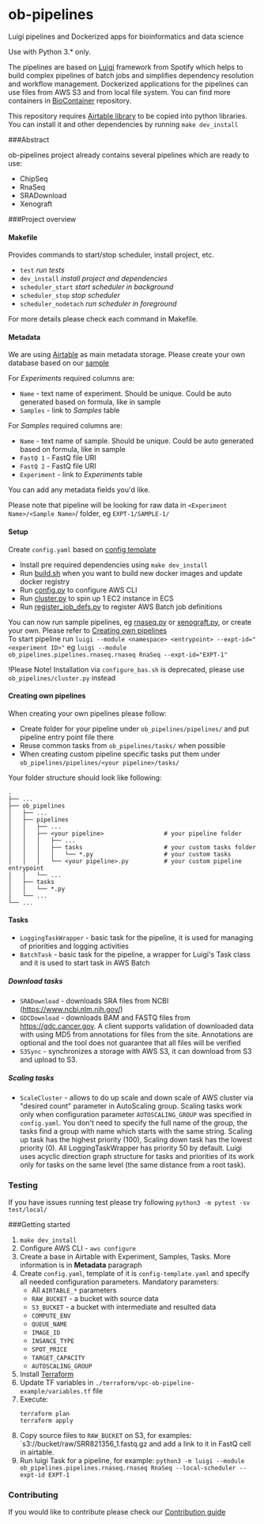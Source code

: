 # ob-pipelines

Luigi pipelines and Dockerized apps for bioinformatics and data science

Use with Python 3.* only.

The pipelines are based on [Luigi](https://github.com/spotify/luigi) framework from Spotify which helps to build complex pipelines of batch jobs and simplifies dependency resolution and workflow management.
Dockerized applications for the pipelines can use files from AWS S3 and from local file system. You can find more containers in [BioContainer](https://github.com/BioContainers/containers) repository.

This repository requires [Airtable library](https://github.com/outlierbio/ob-airtable/) to be copied into python libraries.
You can install it and other dependencies by running ```make dev_install```

###Abstract

ob-pipelines project already contains several pipelines which are ready to use:
 * ChipSeq
 * RnaSeq
 * SRADownload
 * Xenograft
 
###Project overview

#### Makefile

Provides commands to start/stop scheduler, install project, etc.
* `test` _run tests_
* `dev_install` _install project and dependencies_
* `scheduler_start` _start scheduler in background_
* `scheduler_stop` _stop scheduler_
* `scheduler_nodetach` _run scheduler in foreground_

For more details please check each command in Makefile.

#### Metadata

We are using [Airtable](https://airtable.com/) as main metadata storage.
Please create your own database based on our [sample](https://airtable.com/tblyy5D1XdeMG7hok/viwOOno27qvaYhpDt)

For *Experiments* required columns are:
* `Name` - text name of experiment. Should be unique. Could be auto generated based on formula, like in sample  
* `Samples` - link to *Samples* table 

For *Samples* required columns are:
* `Name` - text name of sample. Should be unique. Could be auto generated based on formula, like in sample
* `FastQ 1` - FastQ file URI
* `FastQ 2` - FastQ file URI  
* `Experiment` - link to *Experiments* table 

You can add any metadata fields you'd like.

Please note that pipeline will be looking for raw data in `<Experiment Name>/<Sample Name>`/ folder, eg `EXPT-1/SAMPLE-1/`


#### Setup

Create `config.yaml` based on [config template](config-template.yaml)

* Install pre required dependencies using `make dev_install`
* Run [build.sh](scripts/build.sh) when you want to build new docker images and update docker registry
* Run [config.py](ob_pipelines/config.py) to configure AWS CLI
* Run [cluster.py](ob_pipelines/cluster.py) to spin up 1 EC2 instance in ECS
* Run [register_job_defs.py](scripts/register_job_defs.py) to register AWS Batch job definitions

You can now run sample pipelines, eg [rnaseq.py](ob_pipelines/pipelines/rnaseq/rnaseq.py) or [xenograft.py](ob_pipelines/pipelines/xenograft/xenograft.py), or create your own. Please refer to [Creating own pipelines](#creating-own-pipelines)  
To start pipeline run
`luigi --module <namespace> <entrypoint> --expt-id="<experiment ID>"`
eg
 `luigi --module ob_pipelines.pipelines.rnaseq.rnaseq RnaSeq --expt-id="EXPT-1"`

!Please Note! Installation via `configure_bas.sh` is deprecated, please use `ob_pipelines/cluster.py` instead

#### Creating own pipelines

When creating your own pipelines please follow:

* Create folder for your pipeline under `ob_pipelines/pipelines/` and put pipeline entry point file there
* Reuse common tasks from `ob_pipelines/tasks/` when possible
* When creating custom pipeline specific tasks put them under `ob_pipelines/pipelines/<your pipeline>/tasks/`

Your folder structure should look like following:
```
.
├── ...
├── ob_pipelines
│   ├── ...
│   ├── pipelines
│   │   ├── ...
│   │   ├── <your pipeline>                 # your pipeline folder
│   │   │   ├── ...
│   │   │   ├── tasks                       # your custom tasks folder
│   │   │   │   └── *.py                    # your custom tasks
│   │   │   └── <your pipeline>.py          # your custom pipeline entrypoint
│   │   └── ...
│   ├── tasks
│   │   └── *.py
│   └── ...
└── ...
```

#### Tasks
* `LoggingTaskWrapper` - basic task for the pipeline, it is used for managing of priorities and logging activities
* `BatchTask` - basic task for the pipeline, a wrapper for Luigi's Task class and it is used to start task in AWS Batch

##### Download tasks
* `SRADownload` - downloads SRA files from NCBI (https://www.ncbi.nlm.nih.gov/)
* `GDCDownload` - downloads BAM and FASTQ files from https://gdc.cancer.gov. A client supports validation of downloaded data with using MD5 from annotations for files from the site. Annotations are optional and the tool does not guarantee that all files will be verified
* `S3Sync` - synchronizes a storage with AWS S3, it can download from S3 and upload to S3.

##### Scaling tasks

* `ScaleCluster` - allows to do up scale and down scale of AWS cluster via "desired count" parameter in AutoScaling group.  Scaling tasks work only when configuration parameter `AUTOSCALING_GROUP` was specified in `config.yaml`. You don't need to specify the full name of the group, the tasks find a group with name which starts with the same string. Scaling up task has the highest priority (100), Scaling down task has the lowest priority (0). All LoggingTaskWrapper has priority 50 by default. Luigi uses acyclic direction graph structure for tasks and priorities of its work only for tasks on the same level (the same distance from a root task).

### Testing 
If you have issues running test please try following `python3 -m pytest -sv test/local/`

###Getting started

1. `make dev_install`
2. Configure AWS CLI - `aws configure`
3. Create a base in Airtable with Experiment, Samples, Tasks. More information is in **Metadata** paragraph
4. Create `config.yaml`, template of it is `config-template.yaml` and specify all needed configuration parameters.
     Mandatory parameters:
     * All `AIRTABLE_*` parameters
     * `RAW_BUCKET` - a bucket with source data
     * `S3_BUCKET` - a bucket with intermediate and resulted data
     * `COMPUTE_ENV`
     * `QUEUE_NAME`
     * `IMAGE_ID`
     * `INSANCE_TYPE`
     * `SPOT_PRICE`
     * `TARGET_CAPACITY`
     * `AUTOSCALING_GROUP`
5. Install [Terraform](https://www.terraform.io/downloads.html)
6. Update TF variables in  `./terraform/vpc-ob-pipeline-example/variables.tf` file
7. Execute:
    ```
   terraform plan
   terraform apply 
    ```
8. Copy source files to `RAW_BUCKET` on S3, for examples: `s3://bucket/raw/SRR821356_1.fastq.gz and add a link to it in FastQ cell in airtable.
9. Run luigi Task for a pipeline, for example:  `python3 -m luigi --module ob_pipelines.pipelines.rnaseq.rnaseq RnaSeq --local-scheduler --expt-id EXPT-1`
    

### Contributing

If you would like to contribute please check our [Contribution guide](CONTRIBUTING.md)